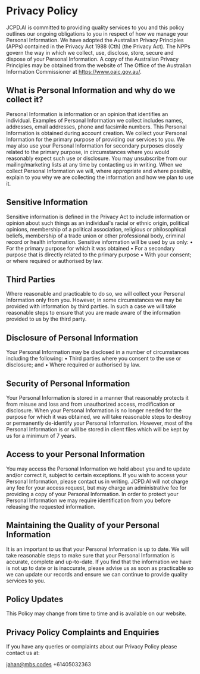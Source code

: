 # Privacy Policy 

JCPD.AI is committed to providing quality services to you and this policy outlines our ongoing obligations to you in respect of how we manage your Personal Information.
We have adopted the Australian Privacy Principles (APPs) contained in the Privacy Act 1988 (Cth) (the Privacy Act). The NPPs govern the way in which we collect, use, disclose, store, secure and dispose of your Personal Information.
A copy of the Australian Privacy Principles may be obtained from the website of The Office of the Australian Information Commissioner at https://www.oaic.gov.au/.

## What is Personal Information and why do we collect it?
Personal Information is information or an opinion that identifies an individual. Examples of Personal Information we collect includes names, addresses, email addresses, phone and facsimile numbers.
This Personal Information is obtained during account creation.
We collect your Personal Information for the primary purpose of providing our services to you. We may also use your Personal Information for secondary purposes closely related to the primary purpose, in circumstances where you would reasonably expect such use or disclosure. You may unsubscribe from our mailing/marketing lists at any time by contacting us in writing.
When we collect Personal Information we will, where appropriate and where possible, explain to you why we are collecting the information and how we plan to use it.

## Sensitive Information
Sensitive information is defined in the Privacy Act to include information or opinion about such things as an individual's racial or ethnic origin, political opinions, membership of a political association, religious or philosophical beliefs, membership of a trade union or other professional body, criminal record or health information.
Sensitive information will be used by us only:
•	For the primary purpose for which it was obtained
•	For a secondary purpose that is directly related to the primary purpose
•	With your consent; or where required or authorised by law.

## Third Parties
Where reasonable and practicable to do so, we will collect your Personal Information only from you. However, in some circumstances we may be provided with information by third parties. In such a case we will take reasonable steps to ensure that you are made aware of the information provided to us by the third party.

## Disclosure of Personal Information
Your Personal Information may be disclosed in a number of circumstances including the following:
•	Third parties where you consent to the use or disclosure; and
•	Where required or authorised by law.

## Security of Personal Information
Your Personal Information is stored in a manner that reasonably protects it from misuse and loss and from unauthorized access, modification or disclosure.
When your Personal Information is no longer needed for the purpose for which it was obtained, we will take reasonable steps to destroy or permanently de-identify your Personal Information. However, most of the Personal Information is or will be stored in client files which will be kept by us for a minimum of 7 years.

## Access to your Personal Information
You may access the Personal Information we hold about you and to update and/or correct it, subject to certain exceptions. If you wish to access your Personal Information, please contact us in writing.
JCPD.AI will not charge any fee for your access request, but may charge an administrative fee for providing a copy of your Personal Information.
In order to protect your Personal Information we may require identification from you before releasing the requested information.

## Maintaining the Quality of your Personal Information
It is an important to us that your Personal Information is up to date. We  will  take reasonable steps to make sure that your Personal Information is accurate, complete and up-to-date. If you find that the information we have is not up to date or is inaccurate, please advise us as soon as practicable so we can update our records and ensure we can continue to provide quality services to you.

## Policy Updates
This Policy may change from time to time and is available on our website.

## Privacy Policy Complaints and Enquiries
If you have any queries or complaints about our Privacy Policy please contact us at:

jahan@mbs.codes
+61405032363
